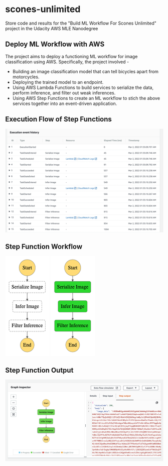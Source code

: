 # scones-unlimited
Store code and results for the "Build ML Workflow For Scones Unlimited" project in the Udacity AWS MLE Nanodegree

## Deploy ML Workflow with AWS
The project aims to deploy a functioning ML workflow for image classification using AWS. Specifically, the project involved -
* Building an image classification model that can tell bicycles apart from motorcycles.
* Deploying the trained model to an endpoint.
* Using AWS Lambda Functions to build services to serialize the data, perform inference, and filter out weak inferences.
* Using AWS Step Functions to create an ML workflow to stich the above services together into an event-driven application.

## Execution Flow of Step Functions
![step-function-execution-stages.png](Screenshots/step-function-execution-stages.png)

## Step Function Workflow
![stepfunctions-graph.png](Screenshots/stepfunctions-graph.png)  ![stepfunctions-success.png](Screenshots/stepfunctions-success.png)

## Step Function Output
![step-function-output.png](Screenshots/step-function-output.png)
